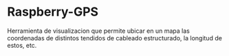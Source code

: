 Raspberry-GPS
=============

Herramienta de visualizacion que permite ubicar en un mapa las coordenadas de distintos tendidos de cableado estructurado, la longitud de estos, etc.

